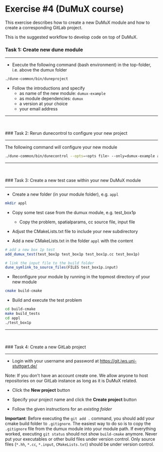 # Exercise #4 (DuMuX course)

This exercise describes how to create a new DuMuX module
and how to create a corresponding GitLab project.

This is the suggested
workflow to develop code on top of DuMuX.

### Task 1: Create new dune module
<hr>

* Execute the following command (bash environment) in the top-folder, i.e. above the dumux folder

```bash
./dune-common/bin/duneproject
```

* Follow the introductions and specify
    * as name of the new module: `dumux-example`
    * as module dependencies: `dumux`
    * a version at your choice
    * your email address

<hr><br><br>
### Task 2: Rerun dunecontrol to configure your new project
<hr>

The following command will configure your new module

```bash
./dune-common/bin/dunecontrol --opts=<opts file> --only=dumux-example all
```

<hr><br><br>
### Task 3: Create a new test case within your new DuMuX module
<hr>

* Create a new folder (in your module folder), e.g. `appl`

```bash
mkdir appl
```

* Copy some test case from the dumux module, e.g. test_box1p
    * Copy the problem, spatialparams, cc source file, input file

* Adjust the CMakeLists.txt file to include your new subdirectory

* Add a new CMakeLists.txt in the folder `appl` with the content

```cmake
# add a new box 1p test
add_dumux_test(test_box1p test_box1p test_box1p.cc test_box1p)

# link the input file to the build folder
dune_symlink_to_source_files(FILES test_box1p.input)
```

* Reconfigure your module by running in the topmost directory of your new module

```bash
cmake build-cmake
```

* Build and execute the test problem

```bash
cd build-cmake
make build_tests
cd appl
./test_box1p
```

<hr><br><br>
### Task 4: Create a new GitLab project
<hr>

* Login with your username and password at https://git.iws.uni-stuttgart.de/

Note: If you don't have an account create one. We allow anyone to host repositories
on our GitLab instance as long as it is DuMuX related.

* Click the **New project** button

* Specify your project name and click the **Create project** button

* Follow the given instructions for an *existing folder*

**Important**: Before executing the `git add .` command, you should add your cmake build folder to `.gitignore`.
The easiest way to do so is to copy the `.gitignore` file from the dumux module into your module path. If everything
worked, executing `git status` should not show `build-cmake` anymore. Never put your executables or other build files
under version control. Only source files (`*.hh`, `*.cc`, `*.input`, `CMakeLists.txt`) should be under version control.